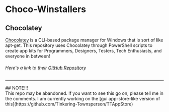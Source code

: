 # Choco-Winstallers
## Chocolatey
[Chocolatey](https://chocolatey.org/) is a CLI-based package manager for Windows that is sort of like apt-get. This repository uses Chocolatey through PowerShell scripts to create app kits for Programmers, Designers, Testers, Tech Enthusiasts, and everyone in between!
###### Here's a link to their [GitHub Repository](https://github.com/chocolatey/choco)

<hr>
## NOTE!!!
<br>
This repo may be abandoned. If you want to see this go on, please tell me in the comments.
I am currently working on the [gui app-store-like version of this](https://github.com/Tinkering-Townsperson/TTAppStore)
